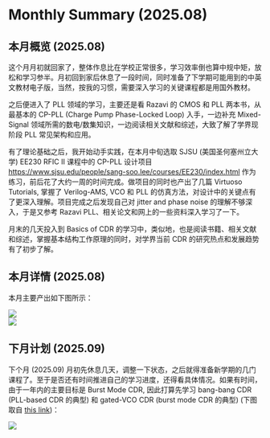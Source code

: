 # Monthly Summary (2025.08)

## 本月概览 (2025.08)

这个月月初就回家了，整体作息比在学校正常很多，学习效率倒也算中规中矩，放松和学习参半。月初回到家后休息了一段时间，同时准备了下学期可能用到的中英文教材电子版，当然，按我的习惯，需要深入学习的关键课程都是用国外教材。

之后便进入了 PLL 领域的学习，主要还是看 Razavi 的 CMOS 和 PLL 两本书，从最基本的 CP-PLL (Charge Pump Phase-Locked Loop) 入手，一边补充 Mixed-Signal 领域所需的数电/数集知识，一边阅读相关文献和综述，大致了解了学界现阶段 PLL 常见架构和应用。

有了理论基础之后，我开始动手实践，在本月中旬选取 SJSU (美国圣何塞州立大学) EE230 RFIC II 课程中的 CP-PLL 设计项目 https://www.sjsu.edu/people/sang-soo.lee/courses/EE230/index.html 作为练习，前后花了大约一周的时间完成。做项目的同时也产出了几篇 Virtuoso Tutorials, 掌握了 Verilog-AMS, VCO 和 PLL 的仿真方法，对设计中的关键点有了更深入理解。项目完成之后发现自己对 jitter and phase noise 的理解不够深入，于是又参考 Razavi PLL、相关论文和网上的一些资料深入学习了一下。

月末的几天投入到 Basics of CDR 的学习中，类似地，也是阅读书籍、相关文献和综述，掌握基本结构工作原理的同时，对学界当前 CDR 的研究热点和发展趋势有了初步了解。



## 本月详情 (2025.08)

本月主要产出如下图所示：

<div class="center"><img src="https://imagebank-0.oss-cn-beijing.aliyuncs.com/VS-PicGo/2025-09-03-16-01-05_Monthly Summary (2025.08).png"/></div>
<div class="center"><img src="https://imagebank-0.oss-cn-beijing.aliyuncs.com/VS-PicGo/2025-09-03-16-02-54_Monthly Summary (2025.08).png"/></div>




## 下月计划 (2025.09)

下个月 (2025.09) 月初先休息几天，调整一下状态，之后就得准备新学期的几门课程了。至于是否还有时间推进自己的学习进度，还得看具体情况。如果有时间，由于一年内的主要目标是 Burst Mode CDR, 因此打算先学习 bang-bang CDR (PLL-based CDR 的典型) 和 gated-VCO CDR (burst mode CDR 的典型) (下图取自 [this link](https://people.engr.tamu.edu/spalermo/ecen689/cdr_comparisons_hsieh_cas_2008.pdf))：


<div class="center"><img src="https://imagebank-0.oss-cn-beijing.aliyuncs.com/VS-PicGo/2025-09-03-16-06-56_Monthly Summary (2025.08).png"/></div>